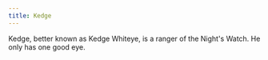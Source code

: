 ```yaml
---
title: Kedge
---
```


Kedge, better known as Kedge Whiteye, is a ranger of the Night's Watch. He only has one good eye. 


